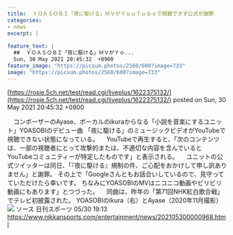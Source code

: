 ```yaml
---
title:  ＹＯＡＳＯＢＩ「夜に駆ける」ＭＶがＹｏｕＴｕｂｅで視聴できず公式が謝罪  
categories:
- news
excerpt: |
  
feature_text: |
  ##  ＹＯＡＳＯＢＩ「夜に駆ける」ＭＶがＹｏ...
  Sun, 30 May 2021 20:45:32  +0900
feature_image: "https://picsum.photos/2560/600?image=733"
image: "https://picsum.photos/2560/600?image=733"
---
```


[https://rosie.5ch.net/test/read.cgi/liveplus/1622375132/](https://rosie.5ch.net/test/read.cgi/liveplus/1622375132/)
posted on Sun, 30 May 2021 20:45:32  +0900

<!--more-->

　コンポーザーのAyase、ボーカルのikuraからなる「小説を音楽にするユニット」YOASOBIのデビュー曲 「夜に駆ける」のミュージックビデオがYouTubeで視聴できない状態になっている。 　YouTubeで再生すると、「次のコンテンツは、一部の視聴者にとって攻撃的または、不適切な内容を含んでいると YouTubeコミュニティーが特定したものです」と表示される。 　ユニットの公式ツイッターは同日、「『夜に駆ける』規制の件、ご心配をおかけして申し訳ありません」と謝罪。 その上で「Googleさんともお話合いしているので、見守ってていただけたら幸いです。 ちなみにYOASOBIのMVはニコニコ動画やビリビリ動画にもあります」とつづった。 　同曲は、昨年の「第71回NHK紅白歌合戦」でテレビ初披露された。 YOASOBIのIkura（右）とAyase（2020年11月撮影） ![](https://www.nikkansports.com/entertainment/news/img/202105300000968-w1300_0.jpg) ソース 日刊スポーツ 05/30 19:13 https://www.nikkansports.com/entertainment/news/202105300000968.html
